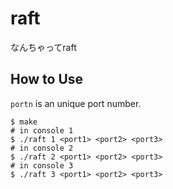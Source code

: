 # raft
なんちゃってraft

## How to Use
`portn` is an unique port number.

```
$ make
# in console 1
$ ./raft 1 <port1> <port2> <port3>
# in console 2
$ ./raft 2 <port1> <port2> <port3>
# in console 3
$ ./raft 3 <port1> <port2> <port3>
```

